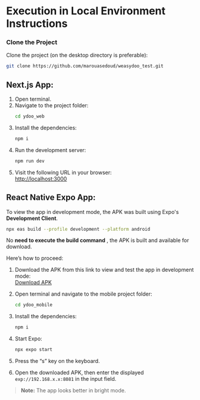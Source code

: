 # Execution in Local Environment Instructions

### Clone the Project

Clone the project (on the desktop directory is preferable):

```bash
git clone https://github.com/marouasedoud/weasydoo_test.git
```

## Next.js App:

1. Open terminal.
2. Navigate to the project folder:
   ```bash
   cd ydoo_web
   ```
3. Install the dependencies:
   ```bash
   npm i
   ```
4. Run the development server:
   ```bash
   npm run dev
   ```
5. Visit the following URL in your browser:  
   [http://localhost:3000](http://localhost:3000)

## React Native Expo App:

To view the app in development mode, the APK was built using Expo's **Development Client**.

```bash
npx eas build --profile development --platform android
```

No **need to execute the build command** , the APK is built and available for download.

Here’s how to proceed:

1. Download the APK from this link to view and test the app in development mode:  
   [Download APK](https://expo.dev/accounts/maroua_sedoud/projects/ydoo_mobile/builds/73dc898a-09c7-4b37-9a9b-4a3639483c1c)

2. Open terminal and navigate to the mobile project folder:
   ```bash
   cd ydoo_mobile
   ```
3. Install the dependencies:
   ```bash
   npm i
   ```
4. Start Expo:
   ```bash
   npx expo start
   ```
5. Press the “s” key on the keyboard.
6. Open the downloaded APK, then enter the displayed `exp://192.168.x.x:8081` in the input field.

> **Note:** The app looks better in bright mode.
